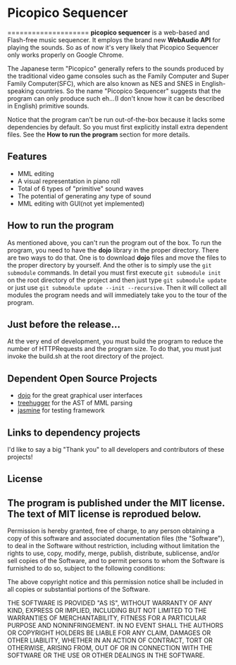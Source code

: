 # Picopico Sequencer
====================
__picopico sequencer__ is a web-based and Flash-free music sequencer.
It employs the brand new __WebAudio API__ for playing the sounds. So as of now it's very likely that Picopico Sequencer only works properly on
Google Chrome.

The Japanese term "Picopico" generally refers to the sounds produced by the traditional video game consoles such as the Family Computer and
Super Family Computer(SFC), which are also known as NES and SNES in English-speaking countries. So the name "Picopico Sequencer" suggests that
the program can only produce such eh...(I don't know how it can be described in English) primitive sounds.

Notice that the program can't be run out-of-the-box because it lacks some dependencies by default. So you must first explicitly install extra
dependent files.
See the __How to run the program__ section for more details.

## Features
  * MML editing
  * A visual representation in piano roll
  * Total of 6 types of "primitive" sound waves
  * The potential of generating any type of sound
  * MML editing with GUI(not yet implemented)

## How to run the program
As mentioned above, you can't run the program out of the box. To run the program, you need to have the __dojo__ library in the proper directory.
There are two ways to do that. One is to download __dojo__ files and move the files to the proper directory by yourself.
And the other is to simply use the `git submodule` commands. In detail you must first execute `git submodule init` on the root directory of the
project and then just type `git submodule update` or just use `git submodule update --init --recursive`. Then it will collect all modules the program needs and will immediately take you to the tour of
the program.

## Just before the release...
At the very end of development, you must build the program to reduce the number of HTTPRequests and the program size. To do that, you must just
invoke the build.sh at the root directory of the project.

## Dependent Open Source Projects
  * [dojo] for the great graphical user interfaces
  * [treehugger] for the AST of MML parsing
  * [jasmine] for testing framework

## Links to dependency projects
I'd like to say a big "Thank you" to all developers and contributors of these projects!

[dojo]: http://dojotoolkit.org/
[treehugger]: http://github.com/ajaxorg/treehugger
[jasmine]: http://pivotal.github.com/jasmine/

## License
The program is published under the MIT license. The text of MIT license is reprodued below.
------------------
Permission is hereby granted, free of charge, to any person obtaining a copy of this
software and associated documentation files (the "Software"), to deal in the Software
without restriction, including without limitation the rights to use, copy, modify,
merge, publish, distribute, sublicense, and/or sell copies of the Software, and to
permit persons to whom the Software is furnished to do so, subject to the following
conditions:

The above copyright notice and this permission notice shall be included in all copies
or substantial portions of the Software.

THE SOFTWARE IS PROVIDED "AS IS", WITHOUT WARRANTY OF ANY KIND, EXPRESS OR IMPLIED,
INCLUDING BUT NOT LIMITED TO THE WARRANTIES OF MERCHANTABILITY, FITNESS FOR A
PARTICULAR PURPOSE AND NONINFRINGEMENT. IN NO EVENT SHALL THE AUTHORS OR COPYRIGHT
HOLDERS BE LIABLE FOR ANY CLAIM, DAMAGES OR OTHER LIABILITY, WHETHER IN AN ACTION
OF CONTRACT, TORT OR OTHERWISE, ARISING FROM, OUT OF OR IN CONNECTION WITH THE
SOFTWARE OR THE USE OR OTHER DEALINGS IN THE SOFTWARE.
